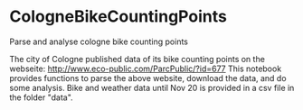 # CologneBikeCountingPoints
Parse and analyse cologne bike counting points

The city of Cologne published data of its bike counting points on the webseite: http://www.eco-public.com/ParcPublic/?id=677
This notebook provides functions to parse the above website, download the data, and do some analysis.
Bike and weather data until Nov 20 is provided in a csv file in the folder "data". 
